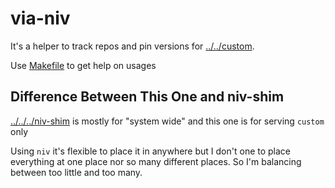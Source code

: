 # via-niv
It's a helper to track repos and pin versions for [../../custom](../../custom).

Use [Makefile](./Makefile) to get help on usages

## Difference Between This One and niv-shim
[../../../niv-shim](../../../niv-shim) is mostly for "system wide"
and this one is for serving `custom` only

Using `niv` it's flexible to place it in anywhere but I don't one to place everything at one place nor so many different places.
So I'm balancing between too little and too many.
